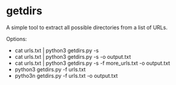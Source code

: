 # getdirs
A simple tool to extract all possible directories from a list of URLs.

Options:
- cat urls.txt | python3 getdirs.py -s
- cat urls.txt | python3 getdirs.py -s -o output.txt
- cat urls.txt | python3 getdirs.py -s -f more_urls.txt -o output.txt
- python3 getdirs.py -f urls.txt
- pytho3n getdirs.py -f urls.txt -o output.txt
